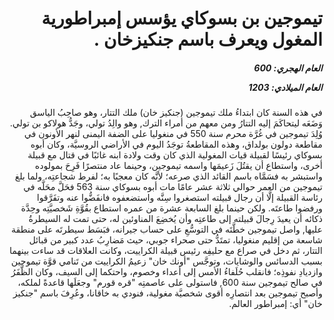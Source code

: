 <h1 dir="rtl">تيموجين بن بسوكاي يؤسس إمبراطورية المغول ويعرف باسم جنكيزخان  .</h1>

<h5 dir="rtl">العام الهجري:  600

العام الميلادي: 1203

</h5>

<p dir="rtl">في هذه السنة كان ابتداءُ ملك تيموجين (جنكيز خان) ملك التتار، وهو صاحِبُ الياسق وَضَعَه ليتحاكَمَ إليه التتارُ ومن معهم من أمراء الترك, وهو والِدُ تولي، وجَدُّ هولاكو بن تولي. وُلِدَ تيموجين في غُرَّة محرم سنة 550 في منغوليا على الضفة اليمنى لنهر الأونون في مقاطعة دولون بولداق، وهذه المقاطعةُ توجَدُ اليوم في الأراضي الروسيَّة، وكان أبوه بسوكاي رئيسًا لقبيلة قيات المغولية الذي كان وقت ولادة ابنه غائبًا في قتال مع قبيلة أخرى، واستطاع أن يقتُلَ زَعيمَها واسمه تيموجين، وحينما عاد منتصرًا فَرِحَ بمولوده واستبشر به فسَمَّاه باسم القائد الذي صرعه؛ لأنَّه كان معجبًا به؛ لفرط شجاعتِه، ولما بلغ تيموجين من العمر حوالي ثلاثة عشر عامًا مات أبوه بسوكاي سنة 563 فحَلَّ محَلَّه في رئاسة القبيلة إلَّا أن رجال قبيلته استصغروا سِنَّه واستضعفوه فانفَضُّوا عنه وتفَرَّقوا ورفضوا طاعتَه. ولكن حينما بلغ السابعة عشرة من عمره استطاع بقُوَّةِ شَخصيَّتِه وحِدَّة ذكائه أن يعيدَ رِجالَ قبيلته إلى طاعتِه وأن يُخضِعَ المناوئين له، حتى تمت له السيطرةُ عليها, واصل تيموجين خطَّتَه في التوسُّعِ على حساب جيرانه، فبَسَط سيطرتَه على منطقة شاسعة من إقليم منغوليا، تمتَدُّ حتى صحراء جوبي، حيث مَضارِبُ عدد كبير من قبائل التتار، ثم دخل في صراع مع حليفِه رئيس قبيلة الكراييت، وكانت العلاقات قد ساءت بينهما بسبب الدسائس والوشايات، وتوجَّس "أونك خان" زعيمُ الكراييت من تَنامي قوَّة تيموجين وازديادِ نفوذِه؛ فانقلب حُلَفاءُ الأمس إلى أعداء وخصوم، واحتكما إلى السيف، وكان الظَّفَرُ في صالح تيموجين سنة 600, فاستولى على عاصمتِه "قره قورم" وجعَلَها قاعدةً لملكه، وأصبح تيموجين بعد انتصارِه أقوى شخصيَّة مغولية، فنودي به خاقانا، وعُرِفَ باسم "جنكيز خان" أي: إمبراطور العالم.</p></br>
